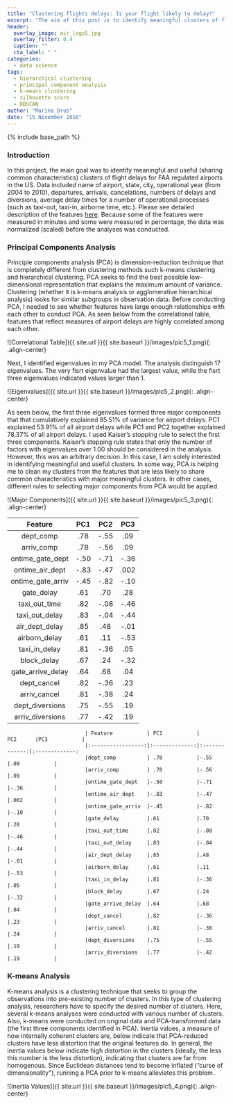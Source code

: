 ```yaml
---
title: "Clustering flights delays: Is your flight likely to delay?"
excerpt: "The aim of this post is to identify meaningful clusters of flight delays for FAA regulated airports in the US"
header:
  overlay_image: air_logo5.jpg
  overlay_filter: 0.4
  caption: ""
  cta_label: " "
categories:
  - data science
tags:
  - hierarchical clustering
  - principal component analysis 
  - k-means clustering
  - silhouette score
  - DBSCAN
author: "Marina Drus"
date: "15 November 2016"
---
```


{% include base_path %}

### Introduction

In this project, the main goal was to identify meaningful and useful (sharing common characteristics) clusters of flight delays for FAA regulated airports in the US. Data included name of airport, state, city, operational year (from 2004 to 2010), departures, arrivals, cancelations, numbers of delays and diversions, average delay times for a number of operational processes (such as taxi-out, taxi-in, airborne time, etc.). Please see detailed description of the features [here](http://aspmhelp.faa.gov/index.php/APM:_Analysis:_Definitions_of_Variables). Because some of the features were measured in minutes and some were measured in percentage, the data was normalized (scaled) before the analyses was conducted. 


### Principal Components Analysis


Principle components analysis (PCA) is dimension-reduction technique that is completely different from clustering methods such k-means clustering and hierarchical clustering. PCA seeks to find the best possible low-dimensional representation that explains the maximum amount of variance. Clustering (whether it is k-means analysis or agglomerative hierarchical analysis) looks for similar subgroups in observation data. Before conducting PCA, I needed to see whether features have large enough relationships with each other to conduct PCA. As seen below from the correlational table, features that reflect measures of airport delays are highly correlated among each other.


![Correlational Table]({{ site.url }}{{ site.baseurl }}/images/pic5_1.png){: .align-center} 


Next, I identified eigenvalues in my PCA model. The analysis distinguish 17 eigenvalues. The very fisrt eigenvalue had the largest value, while the fisrt three eigenvalues indicated values larger than 1. 


![Eigenvalues]({{ site.url }}{{ site.baseurl }}/images/pic5_2.png){: .align-center}


As seen below, the first three eigenvalues formed three major components that that cumulatively explained 85.51% of variance for airport delays. PC1 explained 53.91% of all airport delays while PC1 and PC2 together explained 78.37% of all airport delays. I used Kaiser’s stopping rule to select the first three components. Kaiser’s stopping rule states that only the number of factors with eigenvalues over 1.00 should be considered in the analysis. However, this was an arbitrary decision. In this case, I am solely interested in identifying meaningful and useful clusters. In some way, PCA is helping me to clean my clusters from the features that are less likely to share common characteristics with major meaningful clusters. In other cases, different rules to selecting major components from PCA would be applied. 


![Major Components]({{ site.url }}{{ site.baseurl }}/images/pic5_3.png){: .align-center}

| Feature           | PC1           |      PC2      |PC3           | 
|:-----------------:|:-------------:|:-------------:|:-------------:
|dept_comp          | .78           |-.55           |.09           |
|arriv_comp         | .78           |-.56           |.09           |
|ontime_gate_dept   |-.50           |-.71           |-.36          |
|ontime_air_dept    |-.83           |-.47           |.002          |
|ontime_gate_arriv  |-.45           |-.82           |-.10          |
|gate_delay         |.61            |.70            |.28           |
|taxi_out_time      |.82            |-.08           |-.46          |
|taxi_out_delay     |.83            |-.04           |-.44          |
|air_dept_delay     |.85            |.48            |-.01          |
|airborn_delay      |.61            |.11            |-.53          |
|taxi_in_delay      |.81            |-.36           |.05           |
|block_delay        |.67            |.24            |-.32          |
|gate_arrive_delay  |.64            |.68            |.04           |
|dept_cancel        |.82            |-.36           |.23           |
|arriv_cancel       |.81            |-.38           |.24           |
|dept_diversions    |.75            |-.55           |.19           |
|arriv_diversions   |.77            |-.42           |.19           |


                             | Feature           | PC1           |      PC2      |PC3           | 
                             |:-----------------:|:-------------:|:-------------:|:-------------:
                             |dept_comp          | .78           |-.55           |.09           |
                             |arriv_comp         | .78           |-.56           |.09           |
                             |ontime_gate_dept   |-.50           |-.71           |-.36          |
                             |ontime_air_dept    |-.83           |-.47           |.002          |
                             |ontime_gate_arriv  |-.45           |-.82           |-.10          |
                             |gate_delay         |.61            |.70            |.28           |
                             |taxi_out_time      |.82            |-.08           |-.46          |
                             |taxi_out_delay     |.83            |-.04           |-.44          |
                             |air_dept_delay     |.85            |.48            |-.01          |
                             |airborn_delay      |.61            |.11            |-.53          |
                             |taxi_in_delay      |.81            |-.36           |.05           |
                             |block_delay        |.67            |.24            |-.32          |
                             |gate_arrive_delay  |.64            |.68            |.04           |
                             |dept_cancel        |.82            |-.36           |.23           |
                             |arriv_cancel       |.81            |-.38           |.24           |
                             |dept_diversions    |.75            |-.55           |.19           |
                             |arriv_diversions   |.77            |-.42           |.19           |



### K-means Analysis

K-means analysis is a clustering technique that seeks to group the observations into pre-existing number of clusters. In this type of clustering analysis, researchers have to specify the desired number of clusters. Here, several k-means analyses were conducted with various number of clusters. Also, k-means were conducted on original data and PCA-transformed data (the first three components identified in PCA). Inertia values, a measure of how internally coherent clusters are, below indicate that PCA-reduced clusters have less distortion that the original features do. In general, the inertia values below indicate high distortion in the clusters (ideally, the less this number is the less distortion), indicating that clusters are far from homogenous.  Since Euclidean distances tend to become inflated (“curse of dimensionality”), running a PCA prior to k-means alleviates this problem.


![Inertia Values]({{ site.url }}{{ site.baseurl }}/images/pic5_4.png){: .align-center}


























